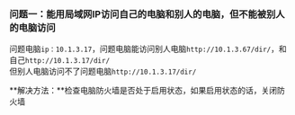 ### 问题一：能用局域网IP访问自己的电脑和别人的电脑，但不能被别人的电脑访问

问题电脑`ip：10.1.3.17`，问题电脑能访问别人电脑`http://10.1.3.67/dir/`，和自己`http://10.1.3.17/dir/`   
但别人电脑访问不了问题电脑`http://10.1.3.17/dir/`

**解决方法：**检查电脑防火墙是否处于启用状态，如果启用状态的话，关闭防火墙